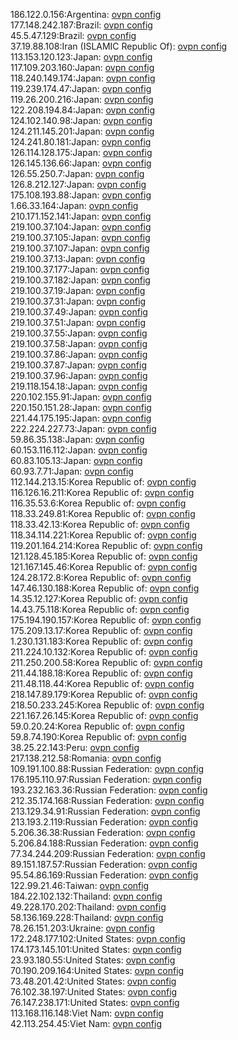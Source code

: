 186.122.0.156:Argentina: [ovpn config](vpn/186_122_0_156.ovpn)  
177.148.242.187:Brazil: [ovpn config](vpn/177_148_242_187.ovpn)  
45.5.47.129:Brazil: [ovpn config](vpn/45_5_47_129.ovpn)  
37.19.88.108:Iran (ISLAMIC Republic Of): [ovpn config](vpn/37_19_88_108.ovpn)  
113.153.120.123:Japan: [ovpn config](vpn/113_153_120_123.ovpn)  
117.109.203.160:Japan: [ovpn config](vpn/117_109_203_160.ovpn)  
118.240.149.174:Japan: [ovpn config](vpn/118_240_149_174.ovpn)  
119.239.174.47:Japan: [ovpn config](vpn/119_239_174_47.ovpn)  
119.26.200.216:Japan: [ovpn config](vpn/119_26_200_216.ovpn)  
122.208.194.84:Japan: [ovpn config](vpn/122_208_194_84.ovpn)  
124.102.140.98:Japan: [ovpn config](vpn/124_102_140_98.ovpn)  
124.211.145.201:Japan: [ovpn config](vpn/124_211_145_201.ovpn)  
124.241.80.181:Japan: [ovpn config](vpn/124_241_80_181.ovpn)  
126.114.128.175:Japan: [ovpn config](vpn/126_114_128_175.ovpn)  
126.145.136.66:Japan: [ovpn config](vpn/126_145_136_66.ovpn)  
126.55.250.7:Japan: [ovpn config](vpn/126_55_250_7.ovpn)  
126.8.212.127:Japan: [ovpn config](vpn/126_8_212_127.ovpn)  
175.108.193.88:Japan: [ovpn config](vpn/175_108_193_88.ovpn)  
1.66.33.164:Japan: [ovpn config](vpn/1_66_33_164.ovpn)  
210.171.152.141:Japan: [ovpn config](vpn/210_171_152_141.ovpn)  
219.100.37.104:Japan: [ovpn config](vpn/219_100_37_104.ovpn)  
219.100.37.105:Japan: [ovpn config](vpn/219_100_37_105.ovpn)  
219.100.37.107:Japan: [ovpn config](vpn/219_100_37_107.ovpn)  
219.100.37.13:Japan: [ovpn config](vpn/219_100_37_13.ovpn)  
219.100.37.177:Japan: [ovpn config](vpn/219_100_37_177.ovpn)  
219.100.37.182:Japan: [ovpn config](vpn/219_100_37_182.ovpn)  
219.100.37.19:Japan: [ovpn config](vpn/219_100_37_19.ovpn)  
219.100.37.31:Japan: [ovpn config](vpn/219_100_37_31.ovpn)  
219.100.37.49:Japan: [ovpn config](vpn/219_100_37_49.ovpn)  
219.100.37.51:Japan: [ovpn config](vpn/219_100_37_51.ovpn)  
219.100.37.55:Japan: [ovpn config](vpn/219_100_37_55.ovpn)  
219.100.37.58:Japan: [ovpn config](vpn/219_100_37_58.ovpn)  
219.100.37.86:Japan: [ovpn config](vpn/219_100_37_86.ovpn)  
219.100.37.87:Japan: [ovpn config](vpn/219_100_37_87.ovpn)  
219.100.37.96:Japan: [ovpn config](vpn/219_100_37_96.ovpn)  
219.118.154.18:Japan: [ovpn config](vpn/219_118_154_18.ovpn)  
220.102.155.91:Japan: [ovpn config](vpn/220_102_155_91.ovpn)  
220.150.151.28:Japan: [ovpn config](vpn/220_150_151_28.ovpn)  
221.44.175.195:Japan: [ovpn config](vpn/221_44_175_195.ovpn)  
222.224.227.73:Japan: [ovpn config](vpn/222_224_227_73.ovpn)  
59.86.35.138:Japan: [ovpn config](vpn/59_86_35_138.ovpn)  
60.153.116.112:Japan: [ovpn config](vpn/60_153_116_112.ovpn)  
60.83.105.13:Japan: [ovpn config](vpn/60_83_105_13.ovpn)  
60.93.7.71:Japan: [ovpn config](vpn/60_93_7_71.ovpn)  
112.144.213.15:Korea Republic of: [ovpn config](vpn/112_144_213_15.ovpn)  
116.126.16.211:Korea Republic of: [ovpn config](vpn/116_126_16_211.ovpn)  
116.35.53.6:Korea Republic of: [ovpn config](vpn/116_35_53_6.ovpn)  
118.33.249.81:Korea Republic of: [ovpn config](vpn/118_33_249_81.ovpn)  
118.33.42.13:Korea Republic of: [ovpn config](vpn/118_33_42_13.ovpn)  
118.34.114.221:Korea Republic of: [ovpn config](vpn/118_34_114_221.ovpn)  
119.201.164.214:Korea Republic of: [ovpn config](vpn/119_201_164_214.ovpn)  
121.128.45.185:Korea Republic of: [ovpn config](vpn/121_128_45_185.ovpn)  
121.167.145.46:Korea Republic of: [ovpn config](vpn/121_167_145_46.ovpn)  
124.28.172.8:Korea Republic of: [ovpn config](vpn/124_28_172_8.ovpn)  
147.46.130.188:Korea Republic of: [ovpn config](vpn/147_46_130_188.ovpn)  
14.35.12.127:Korea Republic of: [ovpn config](vpn/14_35_12_127.ovpn)  
14.43.75.118:Korea Republic of: [ovpn config](vpn/14_43_75_118.ovpn)  
175.194.190.157:Korea Republic of: [ovpn config](vpn/175_194_190_157.ovpn)  
175.209.13.17:Korea Republic of: [ovpn config](vpn/175_209_13_17.ovpn)  
1.230.131.183:Korea Republic of: [ovpn config](vpn/1_230_131_183.ovpn)  
211.224.10.132:Korea Republic of: [ovpn config](vpn/211_224_10_132.ovpn)  
211.250.200.58:Korea Republic of: [ovpn config](vpn/211_250_200_58.ovpn)  
211.44.188.18:Korea Republic of: [ovpn config](vpn/211_44_188_18.ovpn)  
211.48.118.44:Korea Republic of: [ovpn config](vpn/211_48_118_44.ovpn)  
218.147.89.179:Korea Republic of: [ovpn config](vpn/218_147_89_179.ovpn)  
218.50.233.245:Korea Republic of: [ovpn config](vpn/218_50_233_245.ovpn)  
221.167.26.145:Korea Republic of: [ovpn config](vpn/221_167_26_145.ovpn)  
59.0.20.24:Korea Republic of: [ovpn config](vpn/59_0_20_24.ovpn)  
59.8.74.190:Korea Republic of: [ovpn config](vpn/59_8_74_190.ovpn)  
38.25.22.143:Peru: [ovpn config](vpn/38_25_22_143.ovpn)  
217.138.212.58:Romania: [ovpn config](vpn/217_138_212_58.ovpn)  
109.191.100.88:Russian Federation: [ovpn config](vpn/109_191_100_88.ovpn)  
176.195.110.97:Russian Federation: [ovpn config](vpn/176_195_110_97.ovpn)  
193.232.163.36:Russian Federation: [ovpn config](vpn/193_232_163_36.ovpn)  
212.35.174.168:Russian Federation: [ovpn config](vpn/212_35_174_168.ovpn)  
213.129.34.91:Russian Federation: [ovpn config](vpn/213_129_34_91.ovpn)  
213.193.2.119:Russian Federation: [ovpn config](vpn/213_193_2_119.ovpn)  
5.206.36.38:Russian Federation: [ovpn config](vpn/5_206_36_38.ovpn)  
5.206.84.188:Russian Federation: [ovpn config](vpn/5_206_84_188.ovpn)  
77.34.244.209:Russian Federation: [ovpn config](vpn/77_34_244_209.ovpn)  
89.151.187.57:Russian Federation: [ovpn config](vpn/89_151_187_57.ovpn)  
95.54.86.169:Russian Federation: [ovpn config](vpn/95_54_86_169.ovpn)  
122.99.21.46:Taiwan: [ovpn config](vpn/122_99_21_46.ovpn)  
184.22.102.132:Thailand: [ovpn config](vpn/184_22_102_132.ovpn)  
49.228.170.202:Thailand: [ovpn config](vpn/49_228_170_202.ovpn)  
58.136.169.228:Thailand: [ovpn config](vpn/58_136_169_228.ovpn)  
78.26.151.203:Ukraine: [ovpn config](vpn/78_26_151_203.ovpn)  
172.248.177.102:United States: [ovpn config](vpn/172_248_177_102.ovpn)  
174.173.145.101:United States: [ovpn config](vpn/174_173_145_101.ovpn)  
23.93.180.55:United States: [ovpn config](vpn/23_93_180_55.ovpn)  
70.190.209.164:United States: [ovpn config](vpn/70_190_209_164.ovpn)  
73.48.201.42:United States: [ovpn config](vpn/73_48_201_42.ovpn)  
76.102.38.197:United States: [ovpn config](vpn/76_102_38_197.ovpn)  
76.147.238.171:United States: [ovpn config](vpn/76_147_238_171.ovpn)  
113.168.116.148:Viet Nam: [ovpn config](vpn/113_168_116_148.ovpn)  
42.113.254.45:Viet Nam: [ovpn config](vpn/42_113_254_45.ovpn)  

